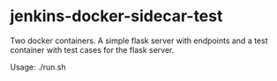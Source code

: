 # jenkins-docker-sidecar-test


Two docker containers. A simple flask server with endpoints and a
test container with test cases for the flask server.

Usage:
./run.sh


